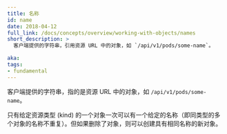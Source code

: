 ```yaml
---
title: 名称
id: name
date: 2018-04-12
full_link: /docs/concepts/overview/working-with-objects/names
short_description: >
  客户端提供的字符串，引用资源 URL 中的对象，如 `/api/v1/pods/some-name`。

aka: 
tags:
- fundamental
---
```


<!--
---
title: Name
id: name
date: 2018-04-12
full_link: /docs/concepts/overview/working-with-objects/names
short_description: >
  A client-provided string that refers to an object in a resource URL, such as `/api/v1/pods/some-name`.

aka: 
tags:
- fundamental
---
-->

<!--
 A client-provided string that refers to an object in a resource URL, such as `/api/v1/pods/some-name`.
-->

客户端提供的字符串，指的是资源 URL 中的对象，如 `/api/v1/pods/some-name`。

<!--more--> 

<!--
Only one object of a given kind can have a given name at a time. However, if you delete the object, you can make a new object with the same name.
-->

只有给定资源类型 (kind) 的一个对象一次可以有一个给定的名称（即同类型的多个对象的名称不重复）。但如果删除了对象，则可以创建具有相同名称的新对象。
